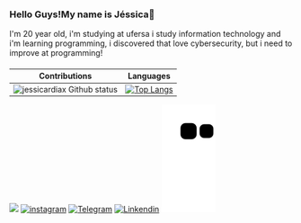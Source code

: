 ### Hello Guys!My name is Jéssica👋
 I'm 20 year old, i'm studying at ufersa i study information technology and i'm learning programming, i discovered that love cybersecurity, but i need to improve at programming!
####
 |Contributions  |Languages  |
|---|---|
|![jessicardiax Github status](https://github-readme-stats.vercel.app/api?username=jessicardiax&show_icons=true&theme=midnight-purple) |[![Top Langs](https://githubreadme-stats.vercel.app/api/top-langs/?username=jessicardiax&layout=compact&theme=midnight-purple)](https://github.com/jessicardiax/github-readme-stats)  | 


 <a href= "mailto:jessicardias.ufersa@gmailcom"><img src="https://img.shields.io/badge/Gmail-D14836?style=for-the-badge&logo=gmail&logoColor=white" target="_blank"></a>
[![instagram](https://img.shields.io/badge/Instagram-E4405F?style=for-the-badge&logo=instagram&logoColor=white)](https://www.instagram.com/cyberjessicardiax/)
[![Telegram](https://img.shields.io/badge/Telegram-2CA5E0?style=for-the-badge&logo=telegram&logoColor=white)](https://t.me/+5585996881545)
[![Linkendin](https://img.shields.io/badge/LinkedIn-0077B5?style=for-the-badge&logo=linkedin&logoColor=white)](https://www.linkedin.com/in/jessicardiax/)
![snake gif](https://github.com/jessicardiax/jessicardiax/blob/output/github-contribution-grid-snake.svg)
